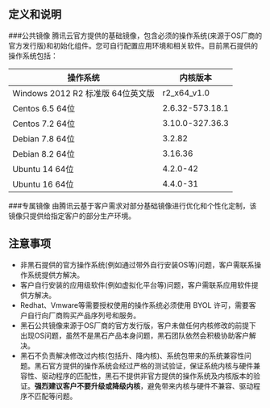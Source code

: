 ## 定义和说明

###公共镜像
腾讯云官方提供的基础镜像，包含必须的操作系统(来源于OS厂商的官方发行版)和初始化组件。您可自行配置应用环境和相关软件。目前黑石提供的操作系统包括：

| 操作系统 | 内核版本 |
|---------|---------|
| Windows 2012 R2 标准版 64位英文版 | r2_x64_v1.0 |
| Centos 6.5 64位 | 2.6.32-573.18.1 |
| Centos 7.2 64位 | 3.10.0-327.36.3 |
| Debian 7.8 64位 | 3.2.82 |
| Debian 8.2 64位 | 3.16.36 |
| Ubuntu 14 64位 | 4.2.0-42 |
| Ubuntu 16 64位 | 4.4.0-31 |


###专属镜像
由腾讯云基于客户需求对部分基础镜像进行优化和个性化定制，该镜像只提供给指定客户的部分生产环境。


## 注意事项
* 非黑石提供的官方操作系统(例如通过带外自行安装OS等)问题，客户需联系操作系统提供方解决。
* 客户自行安装的应用级软件(例如虚拟化平台等)问题，客户需联系应用软件提供方解决。
* Redhat、Vmware等需要授权使用的操作系统必须使用 BYOL 许可，需要客户自行向厂商购买产品序列号和服务。
* 黑石公共镜像来源于OS厂商的官方发行版，客户未做任何内核修改的前提下出现OS问题，虽然不是黑石产品本身问题，黑石团队依然会积极协助客户解决。 
* 黑石不负责解决修改过内核(包括升、降内核)、系统包带来的系统兼容性问题。黑石官方提供的操作系统会经过严格的测试验证，保证系统内核与硬件兼容性、驱动程序的匹配性，黑石不提供非官方提供的操作系统及内核版本的验证。**强烈建议客户不要升级或降级内核**，避免带来内核与硬件不兼容、驱动程序不匹配等问题。
